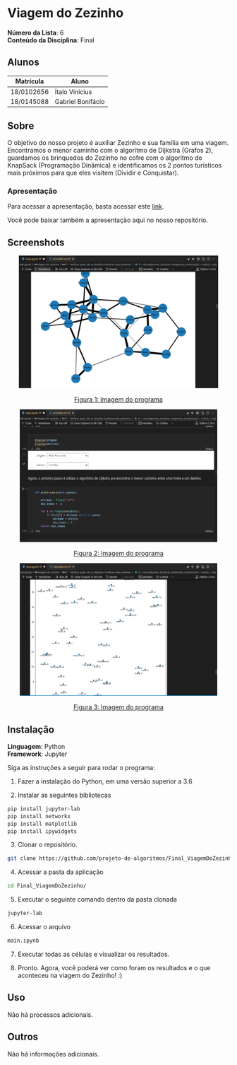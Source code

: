 # Viagem do Zezinho

**Número da Lista**: 6<br>
**Conteúdo da Disciplina**: Final<br>

## Alunos
|Matrícula | Aluno |
| -- | -- |
| 18/0102656  |  Ítalo Vinícius |
| 18/0145088  |  Gabriel Bonifácio |

## Sobre 
O objetivo do nosso projeto é auxiliar Zezinho e sua família em uma viagem. Encontramos o menor caminho com o algoritmo de Dijkstra (Grafos 2), guardamos os brinquedos do Zezinho no cofre com o algoritmo de KnapSack (Programação Dinâmica) e identificamos os 2 pontos turísticos mais próximos para que eles visitem (Dividir e Conquistar).

### Apresentação

Para acessar a apresentação, basta acessar este <a href="https://youtu.be/-7OnOz_IYYA" target="_blank">link</a>.

Você pode baixar também a apresentação aqui no nosso repositório.

## Screenshots

<div align="center">

  <img src="./images/img1.png" height=300px>

  [Figura 1: Imagem do programa](./images/img1.png)

</div>
  
<div align="center">

  <img src="./images/img2.png" height=300px>
  
  [Figura 2: Imagem do programa](./images/img2.png)
  
 </div>
  
<div align="center">

  <img src="./images/img3.png" height=300px>
  
  [Figura 3: Imagem do programa](./images/img3.png)
  
</div>

## Instalação 
**Linguagem**: Python<br>
**Framework**: Jupyter<br>

Siga as instruções a seguir para rodar o programa:

1) Fazer a instalação do Python, em uma versão superior a 3.6

2) Instalar as seguintes bibliotecas

```sh 
pip install jupyter-lab
pip install networkx
pip install matplotlib
pip install ipywidgets
```

3) Clonar o repositório.

```sh 
git clone https://github.com/projeto-de-algoritmos/Final_ViagemDoZezinho.git
```

4) Acessar a pasta da aplicação 

```sh 
cd Final_ViagemDoZezinho/
```

5) Executar o seguinte comando dentro da pasta clonada

```sh 
jupyter-lab
```

6) Acessar o arquivo 

```sh 
main.ipynb
```

7) Executar todas as células e visualizar os resultados.

8) Pronto. Agora, você poderá ver como foram os resultados e o que aconteceu na viagem do Zezinho! :)

## Uso 
Não há processos adicionais.

## Outros 
Não há informações adicionais.





